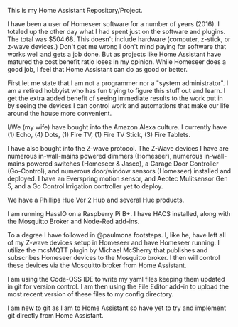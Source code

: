 
This is my Home Assistant Repository/Project.

I have been a user of Homeseer software for a number of years (2016).  I totaled up the other day what I had spent just on the software and plugins.  The total was $504.68.  This doesn't include hardware (computer, z-stick, or z-wave devices.)  Don't get me wrong I don't mind paying for software that works well and gets a job done.  But as projects like Home Assistant have matured the cost benefit ratio loses in my opinion. While Homeseer does a good job, I feel that Home Assistant can do as good or better.

First let me state that I am not a programmer nor a "system administrator".  I am a retired hobbyist who has fun trying to figure this stuff out and learn.  I get the extra added benefit of seeing immediate results to the work put in by seeing the devices I can control work and automations that make our life around the house more convenient.

I/We (my wife) have bought into the Amazon Alexa culture.  I currently have (1) Echo, (4) Dots, (1) Fire TV, (1) Fire TV Stick, (3) Fire Tablets.  

I have also bought into the Z-wave protocol.  The Z-Wave devices I have are numerous in-wall-mains powered dimmers (Homeseer), numerous in-wall-mains powered switches (Homeseer & Jasco), a Garage Door Controller (Go-Control), and numerous door/window sensors (Homeseer) installed and deployed.  I have an Everspring motion sensor, and Aeotec Mulitsensor Gen 5, and a Go Control Irrigation controller yet to deploy.

We have a Phillips Hue Ver 2 Hub and several Hue products.

I am running HassIO on a Raspberry Pi B+.  I have HACS installed, along with the Mosquitto Broker and Node-Red add-ins.

To a degree I have followed in @paulmona footsteps.  I, like he, have left all of my Z-wave devices setup in Homeseer and have Homeseer running.  I utilize the mcsMQTT plugin by Michael McSherry that publishes and subscribes Homeseer devices to the Mosquitto broker.  I then will control these devices via the Mosquitto broker from Home Assistant.

I am using the Code-OSS IDE to write my yaml files keeping them updated in git for version control.  I am then using the File Editor add-in to upload the most recent version of these files to my config directory.  

I am new to git as I am to Home Assistant so have yet to try and implement git directly from Home Assistant.